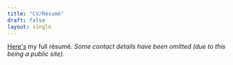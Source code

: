 ```yaml
---
title: "CV/Résumé"
draft: false
layout: single
---
```


[Here's](/pdfs/Chris_CV_2020_For_Online.pdf) my full résumé.
_Some contact details have been omitted (due to this being a public site)._

